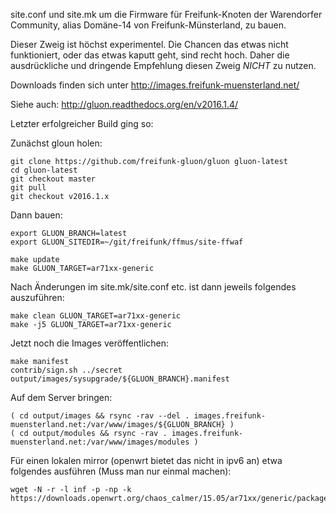 
site.conf und site.mk um die Firmware für Freifunk-Knoten der Warendorfer
Community, alias Domäne-14 von Freifunk-Münsterland, zu bauen.

Dieser Zweig ist höchst experimentel. Die Chancen das etwas nicht
funktioniert, oder das etwas kaputt geht, sind recht hoch. Daher die
ausdrückliche und dringende Empfehlung diesen Zweig *NICHT* zu
nutzen.

Downloads finden sich unter http://images.freifunk-muensterland.net/

Siehe auch: http://gluon.readthedocs.org/en/v2016.1.4/

Letzter erfolgreicher Build ging so:

Zunächst gloun holen:
```
git clone https://github.com/freifunk-gluon/gluon gluon-latest
cd gluon-latest
git checkout master
git pull
git checkout v2016.1.x
```

Dann bauen:
```
export GLUON_BRANCH=latest
export GLUON_SITEDIR=~/git/freifunk/ffmus/site-ffwaf

make update
make GLUON_TARGET=ar71xx-generic
```

Nach Änderungen im site.mk/site.conf etc. ist dann jeweils folgendes
auszuführen:

```
make clean GLUON_TARGET=ar71xx-generic
make -j5 GLUON_TARGET=ar71xx-generic
```

Jetzt noch die Images veröffentlichen:
```
make manifest
contrib/sign.sh ../secret output/images/sysupgrade/${GLUON_BRANCH}.manifest
```

Auf dem Server bringen:

```
( cd output/images && rsync -rav --del . images.freifunk-muensterland.net:/var/www/images/${GLUON_BRANCH} )
( cd output/modules && rsync -rav . images.freifunk-muensterland.net:/var/www/images/modules )
```

Für einen lokalen mirror (openwrt bietet das nicht in ipv6 an) etwa folgendes
ausführen (Muss man nur einmal machen):

```
wget -N -r -l inf -p -np -k https://downloads.openwrt.org/chaos_calmer/15.05/ar71xx/generic/packages/
```
